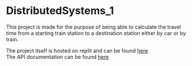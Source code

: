 # DistributedSystems_1

This project is made for the purpose of being able to calculate the travel time from a starting train station to a 
destination station either by car or by train.

The project itself is hosted on replit and can be found [here](https://distributedsystems1.johnchristianca.repl.co/)\
The API documentation can be found [here](https://documenter.getpostman.com/view/11153633/UyrBhvfc)


